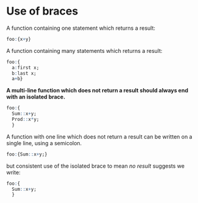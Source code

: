 Use of braces
=============

A function containing one statement which returns a result:

```q
foo:{x+y}
```

A function containing many statements which returns a result:

```q
foo:{
  a:first x;
  b:last x;
  a+b}
```

**A multi-line function which does not return a result should always end with an isolated brace.**

```q
foo:{
  Sum::x+y;
  Prod::x*y;
  }
```

A function with one line which does not return a result can be written on a single line, using a semicolon.

```q
foo:{Sum::x+y;}
```

but consistent use of the isolated brace to mean _no result_ suggests we write:

```q
foo:{
  Sum::x+y;
  }
```

